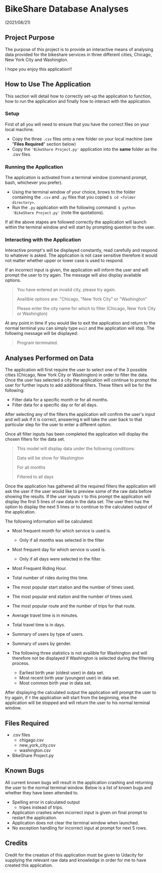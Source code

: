 # BikeShare Database Analyses
(2021/08/21)

## Project Purpose

The purpose of this project is to provide an interactive means of analysing data provided for the bikeshare services in three different cities, Chicago, New York City and Washington.

I hope you enjoy this application!!

## How to Use The Application

This section will detail how to correctly set-up the application to function, how to run the application and finally how to interact with the application.

### Setup

First of all you will need to ensure that you have the correct files on your local machine.

- Copy the three `.csv` files onto a new folder on your local machine (see "**Files Required**" section below)
- Copy the `'BikeShare Project.py'` application into the **same** folder as the .csv files.

### Running the Application
The application is activated from a terminal window (command prompt, bash, whichever you prefer).

- Using the terminal window of your choice, brows to the folder containing the `.csv` and `.py` files that you copied `$ cd <folder directory>`.
- Run the `.py` application with the following command: `$ python 'BikeShare Project.py'` (note the quotations).

If all the above stapes are followed correctly the application will launch within the terminal window and will start by prompting question to the user.

### Interacting with the Application

Interactive prompt's will be displayed constantly, read carefully and respond to whatever is asked. The application is not case sensitive therefore it would not matter whether upper or lower case is used to respond.

If an incorrect input is given, the application will inform the user and will prompt the user to try again. The message will also display available options.

>You have entered an invalid city, please try again.
>
>Availible options are: "Chicago, "New York City" or "Washington"
>
>Please enter the city name for which to filter (Chicago, New York City or Washington)

At any point in time if you would like to exit the application and return to the normal terminal you can simply type `exit` and the application will stop. The following message will be displayed:
> Program terminated.

## Analyses Performed on Data

The application will first require the user to select one of the 3 possible cities (Chicago, New York City or Washington) in order to filter the data. Once the user has selected a city the application will continue to prompt the user for further inputs to add additional filters. These filters will be for the following:
- Filter data for a specific month or for all months.
- Filter data for a specific day or for all days.

After selecting any of the filters the application will confirm the user's input and will ask if it is correct, answering `N` will take the user back to that particular step for the user to enter a different option.

Once all filter inputs has been completed the application will display the chosen filters for the data set.

>This model will display data under the following conditions:
>
>Data will be show for Washington
>
>For all months
>
>Filtered to all days

Once the application has gathered all the required filters the application will ask the user if the user would like to preview some of the raw data before showing the results. If the user inputs `Y` to this prompt the application will display the first 5 lines of raw data in the data set. The user then has the option to display the next 5 lines or to continue to the calculated output of the application.

The following information will be calculated:
- Most frequent month for which service is used is.
  - Only if all months was selected in the filter
- Most frequent day for which service is used is.
  - Only if all days were selected in the filter.
- Most Frequent Riding Hour.
- Total number of rides during this time.
- The most popular start station and the number of times used.
- The most popular end station and the number of times used.
- The most popular route and the number of trips for that route.
- Average travel time is in minutes.
- Total travel time is in days.
- Summary of users by type of users.
- Summary of users by gender.


- The following three statistics is not availible for Washington and will therefore not be displayed if Washington is selected during the filtering process.
  - Earliest birth year (oldest user) in data set.
  - Most recent birth year (youngest user) in data set.
  - Most common birth year in data set.

After displaying the calculated output the application will prompt the user to try again, if `Y` the application will start from the beginning, else the application will be stopped and will return the user to his normal terminal window.

## Files Required

- .csv files
  - chigago.csv
  - new_york_city.csv
  - washington.csv
- BikeShare Project.py

## Known Bugs

All current known bugs will result in the application crashing and returning the user to the normal terminal window. Below is a list of known bugs and whether they have been attended to.

- Spelling error in calculated output
  - tripes instead of trips.
- Application crashes when incorrect input is given on final prompt to restart the application.
- Application does not clear the terminal window when launched.
- No exception handling for incorrect input at prompt for next 5 rows.

## Credits

Credit for the creation of this application must be given to Udacity for supplying the relevant raw data and knowledge in order for me to have created this application.
